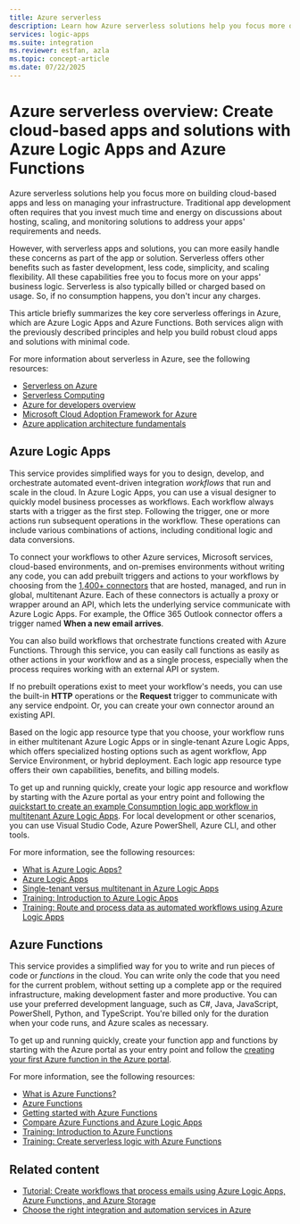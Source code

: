 ```yaml
---
title: Azure serverless
description: Learn how Azure serverless solutions help you focus more on building cloud-based apps and less on managing infrastructure by using Azure Logic Apps and Azure Functions.
services: logic-apps
ms.suite: integration
ms.reviewer: estfan, azla
ms.topic: concept-article
ms.date: 07/22/2025
---
```


# Azure serverless overview: Create cloud-based apps and solutions with Azure Logic Apps and Azure Functions

Azure serverless solutions help you focus more on building cloud-based apps and less on managing your infrastructure. Traditional app development often requires that you invest much time and energy on discussions about hosting, scaling, and monitoring solutions to address your apps' requirements and needs.

However, with serverless apps and solutions, you can more easily handle these concerns as part of the app or solution. Serverless offers other benefits such as faster development, less code, simplicity, and scaling flexibility. All these capabilities free you to focus more on your apps' business logic. Serverless is also typically billed or charged based on usage. So, if no consumption happens, you don't incur any charges.

This article briefly summarizes the key core serverless offerings in Azure, which are Azure Logic Apps and Azure Functions. Both services align with the previously described principles and help you build robust cloud apps and solutions with minimal code.

For more information about serverless in Azure, see the following resources:

- [Serverless on Azure](https://azure.microsoft.com/solutions/serverless/)
- [Serverless Computing](https://azure.microsoft.com/resources/cloud-computing-dictionary/what-is-serverless-computing)
- [Azure for developers overview](/azure/developer/intro/azure-developer-overview)
- [Microsoft Cloud Adoption Framework for Azure](/azure/cloud-adoption-framework/overview)
- [Azure application architecture fundamentals](/azure/architecture/guide/)

## Azure Logic Apps

This service provides simplified ways for you to design, develop, and orchestrate automated event-driven integration *workflows* that run and scale in the cloud. In Azure Logic Apps, you can use a visual designer to quickly model business processes as workflows. Each workflow always starts with a trigger as the first step. Following the trigger, one or more actions run subsequent operations in the workflow. These operations can include various combinations of actions, including conditional logic and data conversions.

To connect your workflows to other Azure services, Microsoft services, cloud-based environments, and on-premises environments without writing any code, you can add prebuilt triggers and actions to your workflows by choosing from the [1,400+ connectors](/connectors/connector-reference/connector-reference-logicapps-connectors/) that are hosted, managed, and run in global, multitenant Azure. Each of these connectors is actually a proxy or wrapper around an API, which lets the underlying service communicate with Azure Logic Apps. For example, the Office 365 Outlook connector offers a trigger named **When a new email arrives**.

You can also build workflows that orchestrate functions created with Azure Functions. Through this service, you can easily call functions as easily as other actions in your workflow and as a single process, especially when the process requires working with an external API or system.

If no prebuilt operations exist to meet your workflow's needs, you can use the built-in **HTTP** operations or the **Request** trigger to communicate with any service endpoint. Or, you can create your own connector around an existing API.

Based on the logic app resource type that you choose, your workflow runs in either multitenant Azure Logic Apps or in single-tenant Azure Logic Apps, which offers specialized hosting options such as agent workflow, App Service Environment, or hybrid deployment. Each logic app resource type offers their own capabilities, benefits, and billing models.

To get up and running quickly, create your logic app resource and workflow by starting with the Azure portal as your entry point and following the [quickstart to create an example Consumption logic app workflow in multitenant Azure Logic Apps](quickstart-create-example-consumption-workflow.md). For local development or other scenarios, you can use Visual Studio Code, Azure PowerShell, Azure CLI, and other tools.

For more information, see the following resources:

- [What is Azure Logic Apps?](logic-apps-overview.md)
- [Azure Logic Apps](https://azure.microsoft.com/services/logic-apps/)
- [Single-tenant versus multitenant in Azure Logic Apps](single-tenant-overview-compare.md)
- [Training: Introduction to Azure Logic Apps](/training/modules/intro-to-logic-apps/)
- [Training: Route and process data as automated workflows using Azure Logic Apps](/training/modules/route-and-process-data-logic-apps/)

## Azure Functions

This service provides a simplified way for you to write and run pieces of code or *functions* in the cloud. You can write only the code that you need for the current problem, without setting up a complete app or the required infrastructure, making development faster and more productive. You can use your preferred development language, such as C#, Java, JavaScript, PowerShell, Python, and TypeScript. You're billed only for the duration when your code runs, and Azure scales as necessary.

To get up and running quickly, create your function app and functions by starting with the Azure portal as your entry point and follow the [creating your first Azure function in the Azure portal](../azure-functions/functions-create-function-app-portal.md).

For more information, see the following resources:

- [What is Azure Functions?](../azure-functions/functions-overview.md)
- [Azure Functions](https://azure.microsoft.com/services/functions/)
- [Getting started with Azure Functions](../azure-functions/functions-get-started.md)
- [Compare Azure Functions and Azure Logic Apps](../azure-functions/functions-compare-logic-apps-ms-flow-webjobs.md#compare-azure-functions-and-azure-logic-apps)
- [Training: Introduction to Azure Functions](/training/modules/intro-azure-functions/)
- [Training: Create serverless logic with Azure Functions](/training/modules/create-serverless-logic-with-azure-functions/)

## Related content

- [Tutorial: Create workflows that process emails using Azure Logic Apps, Azure Functions, and Azure Storage](tutorial-process-email-attachments-workflow.md)
- [Choose the right integration and automation services in Azure](../azure-functions/functions-compare-logic-apps-ms-flow-webjobs.md)
